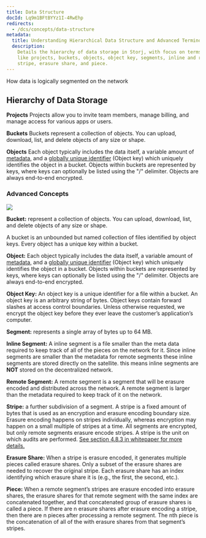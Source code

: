```yaml
---
title: Data Structure
docId: Lq9m1BFtBYYz1I-4RwEhp
redirects:
  - /dcs/concepts/data-structure
metadata:
  title: Understanding Hierarchical Data Structure and Advanced Terminology
  description:
    Details the hierarchy of data storage in Storj, with focus on terms
    like projects, buckets, objects, object key, segments, inline and remote segment,
    stripe, erasure share, and piece.
---
```


How data is logically segmented on the network

## Hierarchy of Data Storage

**Projects** Projects allow you to invite team members, manage billing, and manage access for various apps or users.

**Buckets** Buckets represent a collection of objects. You can upload, download, list, and delete objects of any size or shape.

**Objects** Each object typically includes the data itself, a variable amount of [metadata](https://en.wikipedia.org/wiki/Metadata), and a [globally unique identifier](https://en.wikipedia.org/wiki/Globally_unique_identifier) (Object key) which uniquely identifies the object in a bucket. Objects within buckets are represented by keys, where keys can optionally be listed using the "/" delimiter. Objects are always end-to-end encrypted.

### Advanced Concepts

![](https://link.us1.storjshare.io/raw/jua7rls6hkx5556qfcmhrqed2tfa/docs/images/F1tpWMp1WeBWlJyUfdem3_image.png)

**Bucket:** represent a collection of objects. You can upload, download, list, and delete objects of any size or shape.

A bucket is an unbounded but named collection of files identified by object keys. Every object has a unique key within a bucket.

**Object:** Each object typically includes the data itself, a variable amount of [metadata](https://en.wikipedia.org/wiki/Metadata), and a [globally unique identifier](https://en.wikipedia.org/wiki/Globally_unique_identifier) (Object key) which uniquely identifies the object in a bucket. Objects within buckets are represented by keys, where keys can optionally be listed using the "/" delimiter. Objects are always end-to-end encrypted.

**Object Key:** An object key is a unique identifier for a file within a bucket. An object key is an arbitrary string of bytes. Object keys contain forward slashes at access control boundaries. Unless otherwise requested, we encrypt the object key before they ever leave the customer’s application’s computer.

**Segment:** represents a single array of bytes up to 64 MB.

**Inline Segment:** A inline segment is a file smaller than the meta data required to keep track of all of the pieces on the network for it. Since inline segments are smaller than the metadata for remote segments these inline segments are stored directly on the satellite. this means inline segments are **NOT** stored on the decentralized network.

**Remote Segment:** A remote segment is a segment that will be erasure encoded and distributed across the network. A remote segment is larger than the metadata required to keep track of it on the network.

**Stripe:** a further subdivision of a segment. A stripe is a fixed amount of bytes that is used as an encryption and erasure encoding boundary size. Erasure encoding happens on stripes individually, whereas encryption may happen on a small multiple of stripes at a time. All segments are encrypted, but only remote segments erasure encode stripes. A stripe is the unit on which audits are performed. [See section 4.8.3 in whitepaper for more details. ](https://storj.io/storjv3.pdf)

**Erasure Share:** When a stripe is erasure encoded, it generates multiple pieces called erasure shares. Only a subset of the erasure shares are needed to recover the original stripe. Each erasure share has an index identifying which erasure share it is (e.g., the first, the second, etc.).

**Piece:** When a remote segment’s stripes are erasure encoded into erasure shares, the erasure shares for that remote segment with the same index are concatenated together, and that concatenated group of erasure shares is called a piece. If there are n erasure shares after erasure encoding a stripe, then there are n pieces after processing a remote segment. The nth piece is the concatenation of all of the with erasure shares from that segment’s stripes.

